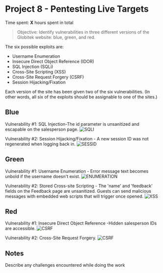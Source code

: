 # Project 8 - Pentesting Live Targets

Time spent: **X** hours spent in total

> Objective: Identify vulnerabilities in three different versions of the Globitek website: blue, green, and red.

The six possible exploits are:
* Username Enumeration
* Insecure Direct Object Reference (IDOR)
* SQL Injection (SQLi)
* Cross-Site Scripting (XSS)
* Cross-Site Request Forgery (CSRF)
* Session Hijacking/Fixation

Each version of the site has been given two of the six vulnerabilities. (In other words, all six of the exploits should be assignable to one of the sites.)

## Blue

Vulnerability #1: SQL Injection-The id parameter is unsanitized and escapable on the salesperson page.
<img src='https://github.com/mostafizur188/week8/blob/master/image1.gif' title = 'SQLI' alt ='SQLI' />

Vulnerability #2: Session Hijacking/Fixation - A new session ID was not regenerated when logging back in.
<img src='https://github.com/mostafizur188/week8/blob/master/image2.gif' title ='SESSID' alt ='SESSID' />


## Green

Vulnerability #1: Username Enumeration - Error message text becomes unbold if the username doesn't exist.
<img src ='https://github.com/mostafizur188/week8/blob/master/image5.gif' title ='ENUMERATION' alt='ENUMERATION' />

Vulnerability #2: Stored Cross-site Scripting - The 'name' and 'feedback' fields on the Feedback page are unsanitized. Guests can send malicious messages with embedded web scripts that will trigger once opened. 
<img src ='https://github.com/mostafizur188/week8/blob/master/image6.gif' title ='XSS' alt ='XSS' />


## Red

Vulnerability #1: Insecure Direct Object Reference -Hidden salesperson IDs are accessible.
<img src = 'https://github.com/mostafizur188/week8/blob/master/image3.gif' title ='IDOR' alt ='CSRF' />

Vulnerability #2: Cross-Site Request Forgery.
<img src ='https://github.com/mostafizur188/week8/blob/master/image4.gif'  title ='CSRF'  alt ='CSRF' />

## Notes

Describe any challenges encountered while doing the work

